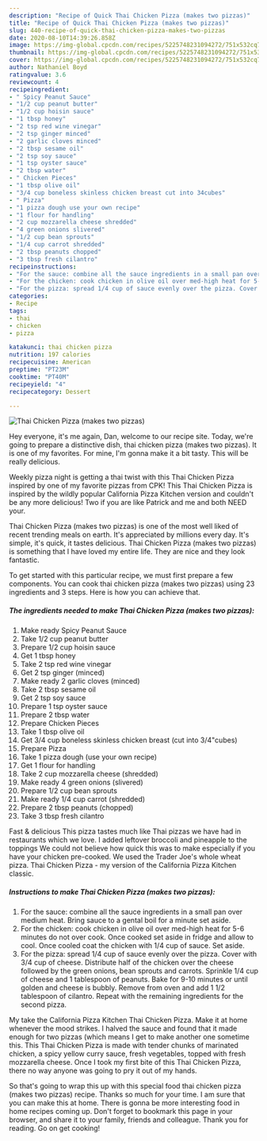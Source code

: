 ```yaml
---
description: "Recipe of Quick Thai Chicken Pizza (makes two pizzas)"
title: "Recipe of Quick Thai Chicken Pizza (makes two pizzas)"
slug: 440-recipe-of-quick-thai-chicken-pizza-makes-two-pizzas
date: 2020-08-10T14:39:26.858Z
image: https://img-global.cpcdn.com/recipes/5225748231094272/751x532cq70/thai-chicken-pizza-makes-two-pizzas-recipe-main-photo.jpg
thumbnail: https://img-global.cpcdn.com/recipes/5225748231094272/751x532cq70/thai-chicken-pizza-makes-two-pizzas-recipe-main-photo.jpg
cover: https://img-global.cpcdn.com/recipes/5225748231094272/751x532cq70/thai-chicken-pizza-makes-two-pizzas-recipe-main-photo.jpg
author: Nathaniel Boyd
ratingvalue: 3.6
reviewcount: 4
recipeingredient:
- " Spicy Peanut Sauce"
- "1/2 cup peanut butter"
- "1/2 cup hoisin sauce"
- "1 tbsp honey"
- "2 tsp red wine vinegar"
- "2 tsp ginger minced"
- "2 garlic cloves minced"
- "2 tbsp sesame oil"
- "2 tsp soy sauce"
- "1 tsp oyster sauce"
- "2 tbsp water"
- " Chicken Pieces"
- "1 tbsp olive oil"
- "3/4 cup boneless skinless chicken breast cut into 34cubes"
- " Pizza"
- "1 pizza dough use your own recipe"
- "1 flour for handling"
- "2 cup mozzarella cheese shredded"
- "4 green onions slivered"
- "1/2 cup bean sprouts"
- "1/4 cup carrot shredded"
- "2 tbsp peanuts chopped"
- "3 tbsp fresh cilantro"
recipeinstructions:
- "For the sauce: combine all the sauce ingredients in a small pan over medium heat. Bring sauce to a gental boil for a minute set aside."
- "For the chicken: cook chicken in olive oil over med-high heat for 5-6 minutes do not over cook. Once cooked set aside in fridge and allow to cool. Once cooled coat the chicken with 1/4 cup of sauce. Set aside."
- "For the pizza: spread 1/4 cup of sauce evenly over the pizza. Cover with 3/4 cup of cheese. Distribute half of the chicken over the cheese followed by the green onions, bean sprouts and carrots. Sprinkle 1/4 cup of cheese and 1 tablespoon of peanuts. Bake for 9-10 minutes or until golden and cheese is bubbly. Remove from oven and add 1 1/2 tablespoon of cilantro. Repeat with the remaining ingredients for the second pizza."
categories:
- Recipe
tags:
- thai
- chicken
- pizza

katakunci: thai chicken pizza 
nutrition: 197 calories
recipecuisine: American
preptime: "PT23M"
cooktime: "PT40M"
recipeyield: "4"
recipecategory: Dessert

---
```



![Thai Chicken Pizza (makes two pizzas)](https://img-global.cpcdn.com/recipes/5225748231094272/751x532cq70/thai-chicken-pizza-makes-two-pizzas-recipe-main-photo.jpg)

Hey everyone, it's me again, Dan, welcome to our recipe site. Today, we're going to prepare a distinctive dish, thai chicken pizza (makes two pizzas). It is one of my favorites. For mine, I'm gonna make it a bit tasty. This will be really delicious.

Weekly pizza night is getting a thai twist with this Thai Chicken Pizza inspired by one of my favorite pizzas from CPK! This Thai Chicken Pizza is inspired by the wildly popular California Pizza Kitchen version and couldn&#39;t be any more delicious! Two if you are like Patrick and me and both NEED your.

Thai Chicken Pizza (makes two pizzas) is one of the most well liked of recent trending meals on earth. It's appreciated by millions every day. It's simple, it's quick, it tastes delicious. Thai Chicken Pizza (makes two pizzas) is something that I have loved my entire life. They are nice and they look fantastic.


To get started with this particular recipe, we must first prepare a few components. You can cook thai chicken pizza (makes two pizzas) using 23 ingredients and 3 steps. Here is how you can achieve that.

<!--inarticleads1-->

##### The ingredients needed to make Thai Chicken Pizza (makes two pizzas):

1. Make ready  Spicy Peanut Sauce
1. Take 1/2 cup peanut butter
1. Prepare 1/2 cup hoisin sauce
1. Get 1 tbsp honey
1. Take 2 tsp red wine vinegar
1. Get 2 tsp ginger (minced)
1. Make ready 2 garlic cloves (minced)
1. Take 2 tbsp sesame oil
1. Get 2 tsp soy sauce
1. Prepare 1 tsp oyster sauce
1. Prepare 2 tbsp water
1. Prepare  Chicken Pieces
1. Take 1 tbsp olive oil
1. Get 3/4 cup boneless skinless chicken breast (cut into 3/4&#34;cubes)
1. Prepare  Pizza
1. Take 1 pizza dough (use your own recipe)
1. Get 1 flour for handling
1. Take 2 cup mozzarella cheese (shredded)
1. Make ready 4 green onions (slivered)
1. Prepare 1/2 cup bean sprouts
1. Make ready 1/4 cup carrot (shredded)
1. Prepare 2 tbsp peanuts (chopped)
1. Take 3 tbsp fresh cilantro


Fast &amp; delicious This pizza tastes much like Thai pizzas we have had in restaurants which we love. I added leftover broccoli and pineapple to the toppings We could not believe how quick this was to make especially if you have your chicken pre-cooked. We used the Trader Joe&#39;s whole wheat pizza. Thai Chicken Pizza - my version of the California Pizza Kitchen classic. 

<!--inarticleads2-->

##### Instructions to make Thai Chicken Pizza (makes two pizzas):

1. For the sauce: combine all the sauce ingredients in a small pan over medium heat. Bring sauce to a gental boil for a minute set aside.
1. For the chicken: cook chicken in olive oil over med-high heat for 5-6 minutes do not over cook. Once cooked set aside in fridge and allow to cool. Once cooled coat the chicken with 1/4 cup of sauce. Set aside.
1. For the pizza: spread 1/4 cup of sauce evenly over the pizza. Cover with 3/4 cup of cheese. Distribute half of the chicken over the cheese followed by the green onions, bean sprouts and carrots. Sprinkle 1/4 cup of cheese and 1 tablespoon of peanuts. Bake for 9-10 minutes or until golden and cheese is bubbly. Remove from oven and add 1 1/2 tablespoon of cilantro. Repeat with the remaining ingredients for the second pizza.


My take the California Pizza Kitchen Thai Chicken Pizza. Make it at home whenever the mood strikes. I halved the sauce and found that it made enough for two pizzas (which means I get to make another one sometime this. This Thai Chicken Pizza is made with tender chunks of marinated chicken, a spicy yellow curry sauce, fresh vegetables, topped with fresh mozzarella cheese. Once I took my first bite of this Thai Chicken Pizza, there no way anyone was going to pry it out of my hands. 

So that's going to wrap this up with this special food thai chicken pizza (makes two pizzas) recipe. Thanks so much for your time. I am sure that you can make this at home. There is gonna be more interesting food in home recipes coming up. Don't forget to bookmark this page in your browser, and share it to your family, friends and colleague. Thank you for reading. Go on get cooking!
